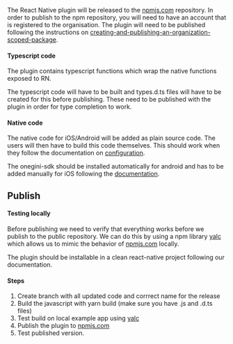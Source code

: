 The React Native plugin will be released to the [npmjs.com](https://www.npmjs.com/org/onewelcome) repository. In order to publish to the npm repository, you will need to have an account that is registered to the organisation. 
The plugin will need to be published following the instructions on [creating-and-publishing-an-organization-scoped-package](https://docs.npmjs.com/creating-and-publishing-an-organization-scoped-package).


#### Typescript code
The plugin contains typescript functions which wrap the native functions exposed to RN.

The typescript code will have to be built and types.d.ts files will have to be created for this before publishing. These need to be published with the plugin in order for type completion to work.

#### Native code
The native code for iOS/Android will be added as plain source code. The users will then have to build this code themselves. This should work when they follow the documentation on [configuration](https://developer.onewelcome.com/react-native/sdk/configuration).

The onegini-sdk should be installed automatically for android and has to be added manually for iOS following the [documentation](https://developer.onewelcome.com/react-native/sdk/configuration).


## Publish


#### Testing locally
Before publishing we need to verify that everything works before we publish to the public repository. We can do this by using a npm library [yalc](https://www.npmjs.com/package/yalc) which allows us to mimic the behavior of [npmjs.com](https://www.npmjs.com/org/onewelcome) locally. 

The plugin should be installable in a clean react-native project following our documentation. 


#### Steps

1. Create branch with all updated code and corrrect name for the release
2. Build the javascript with yarn build (make sure you have .js and .d.ts files)
3. Test build on local example app using [yalc](https://www.npmjs.com/package/yalc)
4. Publish the plugin to [npmjs.com](https://www.npmjs.com/org/onewelcome)
5. Test published version.

